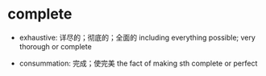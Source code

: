 # complete

- exhaustive: 详尽的；彻底的；全面的 including everything possible; very thorough or complete

- consummation: 完成；使完美 the fact of making sth complete or perfect
